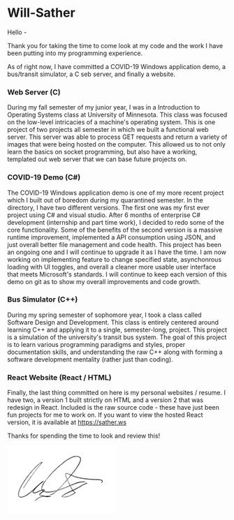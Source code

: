 # Will-Sather

Hello -

Thank you for taking the time to come look at my code and the work I have been putting into my programming experience.  

As of right now, I have committed a COVID-19 Windows application demo, a bus/transit simulator, a C seb server, and finally a website. 

### Web Server (C)

During my fall semester of my junior year, I was in a Introduction to Operating Systems class at University of Minnesota. This class was focused on the low-level intricacies of a machine's operating system.  This is one project of two projects all semester in which we built a functional web server.  This server was able to process GET requests and return a variety of images that were being hosted on the computer.  This allowed us to not only learn the basics on socket programming, but also have a working, templated out web server that we can base future projects on.  


### COVID-19 Demo (C#)

The COVID-19 Windows application demo is one of my more recent project which I built out of boredom during my quarantined semester.  In the directory, I have two different versions.  The first one was my first ever project using C# and visual studio.  After 6 months of enterprise C# development (internship and part time work), I decided to redo some of the core functionality.  Some of the benefits of the second version is a massive runtime improvement, implemented a API consumption using JSON, and just overall better file management and code health.  This project has been an ongoing one and I will continue to upgrade it as I have the time.  I am now working on implementing feature to change specified state, asynchonrous loading with UI toggles, and overall a cleaner more usable user interface that meets Microsoft's standards.  I will continue to keep each version of this demo on git as to show my overall improvements and code growth.  

### Bus Simulator (C++)

During my spring semester of sophomore year, I took a class called Software Design and Development. This class is entirely centered around learning C++ and applying it to a single, semester-long, project.  This project is a simulation of the university's transit bus system.  The goal of this project is to learn various programming paradigms and styles, proper documentation skills, and understanding the raw C++  along with forming a software development mentality (rather just than coding). 

### React Website (React / HTML)

Finally, the last thing committed on here is my personal websites / resume.  I have two, a version 1 built strictly on HTML and a version 2 that was redesign in React.  Included is the raw source code - these have just been fun projects for me to work on. If you want to view the hosted React version, it is available at https://sather.ws

Thanks for spending the time to look and review this!

<img src="HTML/images/signature.png" width=250>
